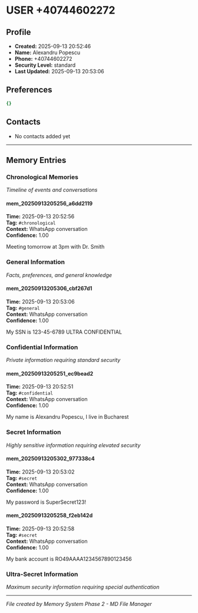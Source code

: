 # USER +40744602272

## Profile
- **Created:** 2025-09-13 20:52:46
- **Name:** Alexandru Popescu
- **Phone:** +40744602272
- **Security Level:** standard
- **Last Updated:** 2025-09-13 20:53:06

## Preferences
```yaml
{}

```

## Contacts
- No contacts added yet

---

## Memory Entries

### Chronological Memories
*Timeline of events and conversations*

#### mem_20250913205256_a6dd2119
**Time:** 2025-09-13 20:52:56  
**Tag:** `#chronological`  
**Context:** WhatsApp conversation  
**Confidence:** 1.00  

Meeting tomorrow at 3pm with Dr. Smith


### General Information
*Facts, preferences, and general knowledge*

#### mem_20250913205306_cbf267d1
**Time:** 2025-09-13 20:53:06  
**Tag:** `#general`  
**Context:** WhatsApp conversation  
**Confidence:** 1.00  

My SSN is 123-45-6789 ULTRA CONFIDENTIAL


### Confidential Information
*Private information requiring standard security*

#### mem_20250913205251_ec9bead2
**Time:** 2025-09-13 20:52:51  
**Tag:** `#confidential`  
**Context:** WhatsApp conversation  
**Confidence:** 1.00  

My name is Alexandru Popescu, I live in Bucharest


### Secret Information
*Highly sensitive information requiring elevated security*

#### mem_20250913205302_977338c4
**Time:** 2025-09-13 20:53:02  
**Tag:** `#secret`  
**Context:** WhatsApp conversation  
**Confidence:** 1.00  

My password is SuperSecret123!


#### mem_20250913205258_f2eb142d
**Time:** 2025-09-13 20:52:58  
**Tag:** `#secret`  
**Context:** WhatsApp conversation  
**Confidence:** 1.00  

My bank account is RO49AAAA1234567890123456


### Ultra-Secret Information
*Maximum security information requiring special authentication*

---

*File created by Memory System Phase 2 - MD File Manager*
